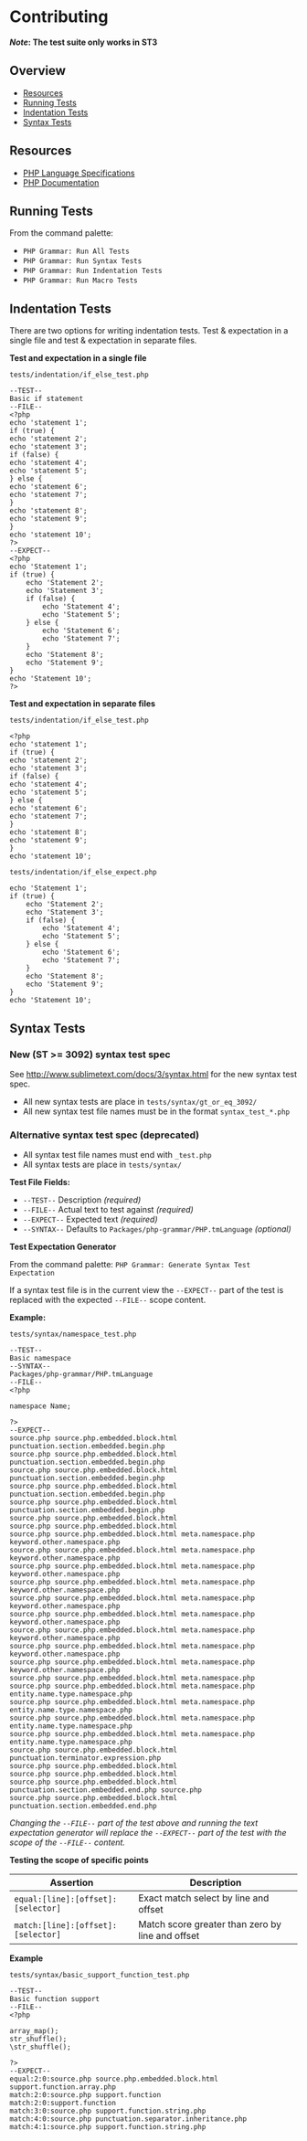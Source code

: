 # Contributing

**_Note_: The test suite only works in ST3**

## Overview

* [Resources](#resources)
* [Running Tests](#running-tests)
* [Indentation Tests](#indentation-tests)
* [Syntax Tests](#syntax-tests)

## Resources

* [PHP Language Specifications][php-langspec]
* [PHP Documentation][php-docs]

[php-docs]: http://php.net/docs.php
[php-langspec]: https://github.com/php/php-langspec

## Running Tests

From the command palette:

* `PHP Grammar: Run All Tests`
* `PHP Grammar: Run Syntax Tests`
* `PHP Grammar: Run Indentation Tests`
* `PHP Grammar: Run Macro Tests`

## Indentation Tests

There are two options for writing indentation tests. Test & expectation in a single file and test & expectation in separate files.

**Test and expectation in a single file**

`tests/indentation/if_else_test.php`

```
--TEST--
Basic if statement
--FILE--
<?php
echo 'statement 1';
if (true) {
echo 'statement 2';
echo 'statement 3';
if (false) {
echo 'statement 4';
echo 'statement 5';
} else {
echo 'statement 6';
echo 'statement 7';
}
echo 'statement 8';
echo 'statement 9';
}
echo 'statement 10';
?>
--EXPECT--
<?php
echo 'Statement 1';
if (true) {
    echo 'Statement 2';
    echo 'Statement 3';
    if (false) {
        echo 'Statement 4';
        echo 'Statement 5';
    } else {
        echo 'Statement 6';
        echo 'Statement 7';
    }
    echo 'Statement 8';
    echo 'Statement 9';
}
echo 'Statement 10';
?>
```

**Test and expectation in separate files**

`tests/indentation/if_else_test.php`

```
<?php
echo 'statement 1';
if (true) {
echo 'statement 2';
echo 'statement 3';
if (false) {
echo 'statement 4';
echo 'statement 5';
} else {
echo 'statement 6';
echo 'statement 7';
}
echo 'statement 8';
echo 'statement 9';
}
echo 'statement 10';
```

`tests/indentation/if_else_expect.php`

```
echo 'Statement 1';
if (true) {
    echo 'Statement 2';
    echo 'Statement 3';
    if (false) {
        echo 'Statement 4';
        echo 'Statement 5';
    } else {
        echo 'Statement 6';
        echo 'Statement 7';
    }
    echo 'Statement 8';
    echo 'Statement 9';
}
echo 'Statement 10';
```

## Syntax Tests

### New (ST >= 3092) syntax test spec

See http://www.sublimetext.com/docs/3/syntax.html for the new syntax test spec. 

* All new syntax tests are place in `tests/syntax/gt_or_eq_3092/`
* All new syntax test file names must be in the format `syntax_test_*.php`

### Alternative syntax test spec (deprecated)

* All syntax test file names must end with `_test.php`
* All syntax tests are place in `tests/syntax/`

**Test File Fields:**

* `--TEST--` Description *(required)*
* `--FILE--` Actual text to test against *(required)*
* `--EXPECT--` Expected text *(required)*
* `--SYNTAX--` Defaults to `Packages/php-grammar/PHP.tmLanguage` *(optional)*

**Test Expectation Generator**

From the command palette: `PHP Grammar: Generate Syntax Test Expectation`

If a syntax test file is in the current view the `--EXPECT--` part of the test is replaced with the expected `--FILE--` scope content.

**Example:**

`tests/syntax/namespace_test.php`

```
--TEST--
Basic namespace
--SYNTAX--
Packages/php-grammar/PHP.tmLanguage
--FILE--
<?php

namespace Name;

?>
--EXPECT--
source.php source.php.embedded.block.html punctuation.section.embedded.begin.php
source.php source.php.embedded.block.html punctuation.section.embedded.begin.php
source.php source.php.embedded.block.html punctuation.section.embedded.begin.php
source.php source.php.embedded.block.html punctuation.section.embedded.begin.php
source.php source.php.embedded.block.html punctuation.section.embedded.begin.php
source.php source.php.embedded.block.html
source.php source.php.embedded.block.html
source.php source.php.embedded.block.html meta.namespace.php keyword.other.namespace.php
source.php source.php.embedded.block.html meta.namespace.php keyword.other.namespace.php
source.php source.php.embedded.block.html meta.namespace.php keyword.other.namespace.php
source.php source.php.embedded.block.html meta.namespace.php keyword.other.namespace.php
source.php source.php.embedded.block.html meta.namespace.php keyword.other.namespace.php
source.php source.php.embedded.block.html meta.namespace.php keyword.other.namespace.php
source.php source.php.embedded.block.html meta.namespace.php keyword.other.namespace.php
source.php source.php.embedded.block.html meta.namespace.php keyword.other.namespace.php
source.php source.php.embedded.block.html meta.namespace.php keyword.other.namespace.php
source.php source.php.embedded.block.html meta.namespace.php
source.php source.php.embedded.block.html meta.namespace.php entity.name.type.namespace.php
source.php source.php.embedded.block.html meta.namespace.php entity.name.type.namespace.php
source.php source.php.embedded.block.html meta.namespace.php entity.name.type.namespace.php
source.php source.php.embedded.block.html meta.namespace.php entity.name.type.namespace.php
source.php source.php.embedded.block.html punctuation.terminator.expression.php
source.php source.php.embedded.block.html
source.php source.php.embedded.block.html
source.php source.php.embedded.block.html punctuation.section.embedded.end.php source.php
source.php source.php.embedded.block.html punctuation.section.embedded.end.php
```

*Changing the `--FILE--` part of the test above and running the text expectation generator will replace the `--EXPECT--` part of the test with the scope of the `--FILE--` content.*

**Testing the scope of specific points**

| Assertion | Description |
|-----------|-------------|
| `equal:[line]:[offset]:[selector]` | Exact match select by line and offset |
| `match:[line]:[offset]:[selector]` | Match score greater than zero by line and offset |

**Example**

`tests/syntax/basic_support_function_test.php`

```
--TEST--
Basic function support
--FILE--
<?php

array_map();
str_shuffle();
\str_shuffle();

?>
--EXPECT--
equal:2:0:source.php source.php.embedded.block.html support.function.array.php
match:2:0:source.php support.function
match:2:0:support.function
match:3:0:source.php support.function.string.php
match:4:0:source.php punctuation.separator.inheritance.php
match:4:1:source.php support.function.string.php
```

